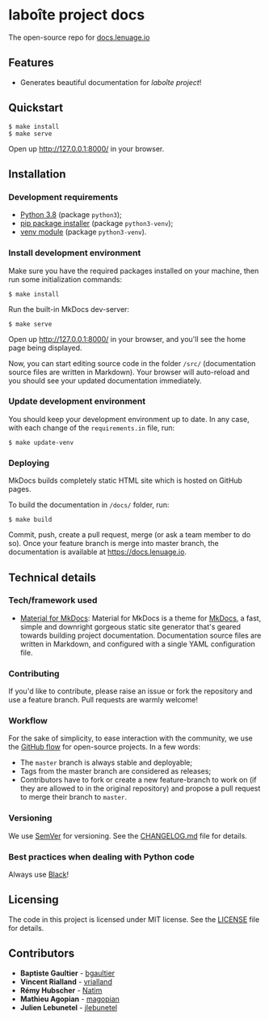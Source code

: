 # laboîte project docs
The open-source repo for [docs.lenuage.io](https://docs.lenuage.io)

## Features
* Generates beautiful documentation for _laboîte project_!

## Quickstart
```
$ make install
$ make serve
```
Open up http://127.0.0.1:8000/ in your browser.

## Installation

### Development requirements
* [Python 3.8](https://www.python.org/) (package `python3`);
* [pip package installer](https://pip.pypa.io) (package `python3-venv`);
* [venv module](https://docs.python.org/en/3/library/venv.html) (package `python3-venv`).

### Install development environment
Make sure you have the required packages installed on your machine, then run some initialization commands:
```
$ make install
```
Run the built-in MkDocs dev-server:
```
$ make serve
```
Open up http://127.0.0.1:8000/ in your browser, and you'll see the home page being displayed.

Now, you can start editing source code in the folder `/src/` (documentation source files are written in Markdown). Your browser will auto-reload and you should see your updated documentation immediately.

### Update development environment
You should keep your development environment up to date. In any case, with each change of the `requirements.in` file, run:
```
$ make update-venv
```

### Deploying
MkDocs builds completely static HTML site which is hosted on GitHub pages.

To build the documentation in `/docs/` folder, run:
```
$ make build
```
Commit, push, create a pull request, merge (or ask a team member to do so). Once your feature branch is merge into master branch, the documentation is available at https://docs.lenuage.io.

## Technical details

### Tech/framework used
* [Material for MkDocs](https://squidfunk.github.io/mkdocs-material/): Material for MkDocs is a theme for [MkDocs](https://www.mkdocs.org/), a fast, simple and downright gorgeous static site generator that's geared towards building project documentation. Documentation source files are written in Markdown, and configured with a single YAML configuration file.

### Contributing
If you'd like to contribute, please raise an issue or fork the repository and use a feature branch. Pull requests are warmly welcome!

### Workflow
For the sake of simplicity, to ease interaction with the community, we use the [GitHub flow](https://guides.github.com/introduction/flow/index.html) for open-source projects. In a few words:
* The `master` branch is always stable and deployable;
* Tags from the master branch are considered as releases;
* Contributors have to fork or create a new feature-branch to work on (if they are allowed to in the original repository) and propose a pull request to merge their branch to `master`.

### Versioning
We use [SemVer](http://semver.org/) for versioning. See the [CHANGELOG.md](CHANGELOG.md) file for details.

### Best practices when dealing with Python code
Always use [Black](https://black.readthedocs.io/en/stable/)!

## Licensing
The code in this project is licensed under MIT license. See the [LICENSE](LICENSE) file for details.

## Contributors
* **Baptiste Gaultier** - [bgaultier](https://github.com/bgaultier)
* **Vincent Rialland** - [vrialland](https://github.com/vrialland)
* **Rémy Hubscher** - [Natim](https://github.com/Natim)
* **Mathieu Agopian** - [magopian](https://github.com/magopian)
* **Julien Lebunetel** - [jlebunetel](https://github.com/jlebunetel)
